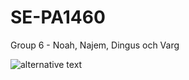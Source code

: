 # SE-PA1460

Group 6 - Noah, Najem, Dingus och Varg


![alternative text](http://www.plantuml.com/plantuml/proxy?cache=no&src=diagram.pu)
